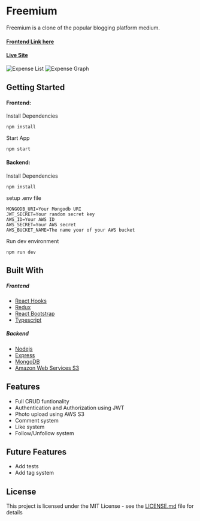 # Freemium

Freemium is a clone of the popular blogging platform medium.

#### [Frontend Link here](https://github.com/jolouie7/free_medium-reactjs)

#### [Live Site](https://free-medium-reactjs.vercel.app/)

![Expense List]()
![Expense Graph]()

## Getting Started

#### Frontend:
Install Dependencies
```
npm install
```
Start App
```
npm start
```

#### Backend:
Install Dependencies
```
npm install
```
setup .env file
```
MONGODB_URI=Your Mongodb URI
JWT_SECRET=Your random secret key
AWS_ID=Your AWS ID
AWS_SECRET=Your AWS secret
AWS_BUCKET_NAME=The name your of your AWS bucket
```
Run dev environment
```
npm run dev
```

## Built With
##### Frontend
* [React Hooks](https://reactjs.org/)
* [Redux](https://redux.js.org/)
* [React Bootstrap](https://react-bootstrap.github.io/)
* [Typescript](https://www.typescriptlang.org/)

##### Backend
* [Nodejs](https://nodejs.org/en/)
* [Express](https://www.express.com/)
* [MongoDB](https://www.mongodb.com/)
* [Amazon Web Services S3](https://aws.amazon.com/s3/)

## Features
* Full CRUD funtionality
* Authentication and Authorization using JWT
* Photo upload using AWS S3
* Comment system
* Like system
* Follow/Unfollow system

## Future Features
* Add tests
* Add tag system

## License

This project is licensed under the MIT License - see the [LICENSE.md](LICENSE.md) file for details